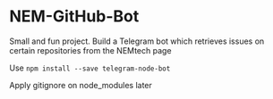 # NEM-GitHub-Bot
Small and fun project. Build a Telegram bot which retrieves issues on certain repositories from the NEMtech page

Use `npm install --save telegram-node-bot`

Apply gitignore on node_modules later
